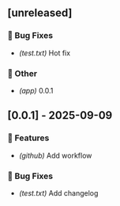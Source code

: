 ## [unreleased]

### 🐛 Bug Fixes

- *(test.txt)* Hot fix

### 💼 Other

- *(app)* 0.0.1
## [0.0.1] - 2025-09-09

### 🚀 Features

- *(github)* Add workflow

### 🐛 Bug Fixes

- *(test.txt)* Add changelog
